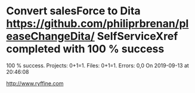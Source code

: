 # Convert salesForce to Dita https://github.com/philiprbrenan/pleaseChangeDita/ SelfServiceXref completed with 100 % success

100 % success. Projects: 0+1=1.  Files: 0+1=1. Errors: 0,0  On 2019-09-13 at 20:46:08





http://www.ryffine.com
